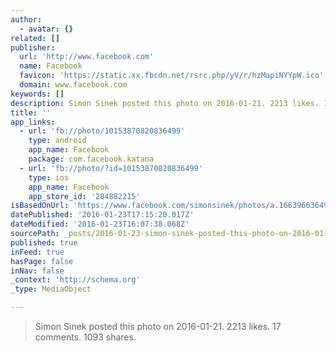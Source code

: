 ```yaml
---
author:
  - avatar: {}
related: []
publisher:
  url: 'http://www.facebook.com'
  name: Facebook
  favicon: 'https://static.xx.fbcdn.net/rsrc.php/yV/r/hzMapiNYYpW.ico'
  domain: www.facebook.com
keywords: []
description: Simon Sinek posted this photo on 2016-01-21. 2213 likes. 17 comments. 1093 shares.
title: ''
app_links:
  - url: 'fb://photo/10153870820836499'
    type: android
    app_name: Facebook
    package: com.facebook.katana
  - url: 'fb://photo/?id=10153870820836499'
    type: ios
    app_name: Facebook
    app_store_id: '284882215'
isBasedOnUrl: 'https://www.facebook.com/simonsinek/photos/a.166396636498.148330.166356006498/10153870820836499/?type=3'
datePublished: '2016-01-23T17:15:20.017Z'
dateModified: '2016-01-23T16:07:38.068Z'
sourcePath: _posts/2016-01-23-simon-sinek-posted-this-photo-on-2016-01-21-2213-likes-17.md
published: true
inFeed: true
hasPage: false
inNav: false
_context: 'http://schema.org'
_type: MediaObject

---
```

> Simon Sinek posted this photo on 2016-01-21&period; 2213 likes&period; 17 comments&period; 1093 shares&period;